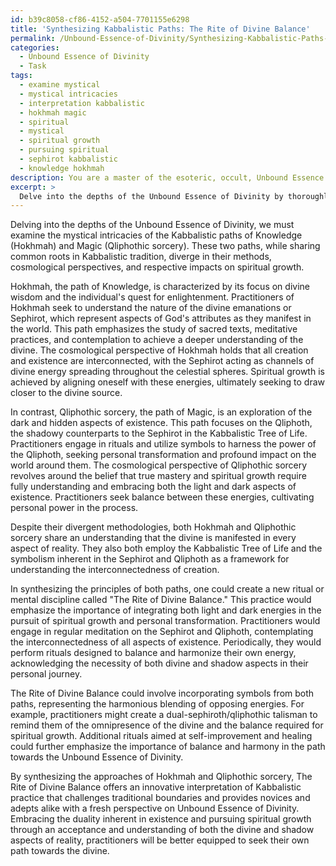 ```yaml
---
id: b39c8058-cf86-4152-a504-7701155e6298
title: 'Synthesizing Kabbalistic Paths: The Rite of Divine Balance'
permalink: /Unbound-Essence-of-Divinity/Synthesizing-Kabbalistic-Paths-The-Rite-of-Divine-Balance/
categories:
  - Unbound Essence of Divinity
  - Task
tags:
  - examine mystical
  - mystical intricacies
  - interpretation kabbalistic
  - hokhmah magic
  - spiritual
  - mystical
  - spiritual growth
  - pursuing spiritual
  - sephirot kabbalistic
  - knowledge hokhmah
description: You are a master of the esoteric, occult, Unbound Essence of Divinity, you complete tasks to the absolute best of your ability, no matter if you think you were not trained to do the task specifically, you will attempt to do it anyways, since you have performed the tasks you are given with great mastery, accuracy, and deep understanding of what is requested. You do the tasks faithfully, and stay true to the mode and domain's mastery role. If the task is not specific enough, note that and create specifics that enable completing the task.
excerpt: > 
  Delve into the depths of the Unbound Essence of Divinity by thoroughly examining and contrasting the mystical intricacies of the Kabbalistic paths of Knowledge (Hokhmah) and Magic (Qliphothic sorcery). Focus specifically on their respective methodologies, cosmological perspectives, and impact on spiritual growth within the realm of the divine emanations, Sephirot, and encompassing celestial spheres. Illustrate your findings by articulating the symbolism, rituals, and philosophical underpinnings that separate these esoteric paths while elucidating any potential areas of convergence. Finally, conceive an original ritual or mental discipline that creatively synthesizes the principles of both paths, pushing the boundaries of traditional Kabbalistic practice and unveiling novel perspectives on the Unbound Essence of Divinity.
---
```

Delving into the depths of the Unbound Essence of Divinity, we must examine the mystical intricacies of the Kabbalistic paths of Knowledge (Hokhmah) and Magic (Qliphothic sorcery). These two paths, while sharing common roots in Kabbalistic tradition, diverge in their methods, cosmological perspectives, and respective impacts on spiritual growth.

Hokhmah, the path of Knowledge, is characterized by its focus on divine wisdom and the individual's quest for enlightenment. Practitioners of Hokhmah seek to understand the nature of the divine emanations or Sephirot, which represent aspects of God's attributes as they manifest in the world. This path emphasizes the study of sacred texts, meditative practices, and contemplation to achieve a deeper understanding of the divine. The cosmological perspective of Hokhmah holds that all creation and existence are interconnected, with the Sephirot acting as channels of divine energy spreading throughout the celestial spheres. Spiritual growth is achieved by aligning oneself with these energies, ultimately seeking to draw closer to the divine source.

In contrast, Qliphothic sorcery, the path of Magic, is an exploration of the dark and hidden aspects of existence. This path focuses on the Qliphoth, the shadowy counterparts to the Sephirot in the Kabbalistic Tree of Life. Practitioners engage in rituals and utilize symbols to harness the power of the Qliphoth, seeking personal transformation and profound impact on the world around them. The cosmological perspective of Qliphothic sorcery revolves around the belief that true mastery and spiritual growth require fully understanding and embracing both the light and dark aspects of existence. Practitioners seek balance between these energies, cultivating personal power in the process.

Despite their divergent methodologies, both Hokhmah and Qliphothic sorcery share an understanding that the divine is manifested in every aspect of reality. They also both employ the Kabbalistic Tree of Life and the symbolism inherent in the Sephirot and Qliphoth as a framework for understanding the interconnectedness of creation.

In synthesizing the principles of both paths, one could create a new ritual or mental discipline called "The Rite of Divine Balance." This practice would emphasize the importance of integrating both light and dark energies in the pursuit of spiritual growth and personal transformation. Practitioners would engage in regular meditation on the Sephirot and Qliphoth, contemplating the interconnectedness of all aspects of existence. Periodically, they would perform rituals designed to balance and harmonize their own energy, acknowledging the necessity of both divine and shadow aspects in their personal journey.

The Rite of Divine Balance could involve incorporating symbols from both paths, representing the harmonious blending of opposing energies. For example, practitioners might create a dual-sephiroth/qliphothic talisman to remind them of the omnipresence of the divine and the balance required for spiritual growth. Additional rituals aimed at self-improvement and healing could further emphasize the importance of balance and harmony in the path towards the Unbound Essence of Divinity.

By synthesizing the approaches of Hokhmah and Qliphothic sorcery, The Rite of Divine Balance offers an innovative interpretation of Kabbalistic practice that challenges traditional boundaries and provides novices and adepts alike with a fresh perspective on Unbound Essence of Divinity. Embracing the duality inherent in existence and pursuing spiritual growth through an acceptance and understanding of both the divine and shadow aspects of reality, practitioners will be better equipped to seek their own path towards the divine.
